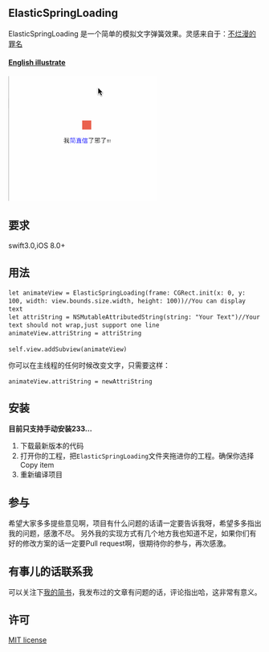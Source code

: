 ElasticSpringLoading
---

ElasticSpringLoading 是一个简单的模拟文字弹簧效果。灵感来自于：[不烂漫的罪名](http://m.zcool.com.cn/work/ZMTI1Nzk3MjA=.html)

#### [English illustrate](README.md)


![效果图](bounceBall.gif)


## 要求


swift3.0,iOS 8.0+ 


## 用法

```
let animateView = ElasticSpringLoading(frame: CGRect.init(x: 0, y: 100, width: view.bounds.size.width, height: 100))//You can display text
let attriString = NSMutableAttributedString(string: "Your Text")//Your text should not wrap,just support one line
animateView.attriString = attriString

self.view.addSubview(animateView)

```

你可以在主线程的任何时候改变文字，只需要这样：

```
animateView.attriString = newAttriString

```

## 安装

**目前只支持手动安装233...**

1. 下载最新版本的代码
2. 打开你的工程，把`ElasticSpringLoading`文件夹拖进你的工程。确保你选择Copy item
3. 重新编译项目


## 参与

希望大家多多提些意见啊，项目有什么问题的话请一定要告诉我呀，希望多多指出我的问题，感激不尽。
另外我的实现方式有几个地方我也知道不足，如果你们有好的修改方案的话一定要Pull request啊，很期待你的参与，再次感激。

## 有事儿的话联系我

可以关注下[我的简书](http://www.jianshu.com/users/59df4965d888)，我发布过的文章有问题的话，评论指出哈，这非常有意义。

## 许可

[MIT license](LICENSE)









